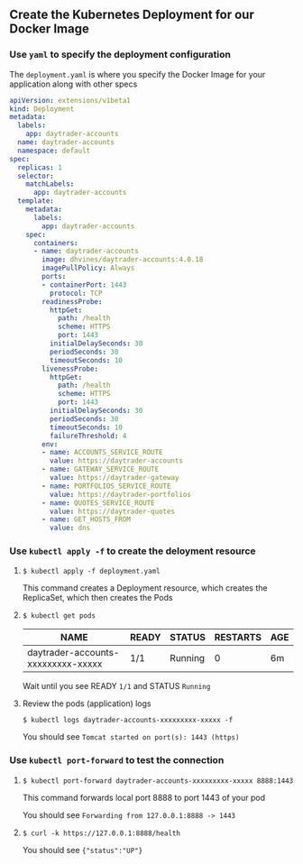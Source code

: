     
## Create the Kubernetes Deployment for our Docker Image


### Use `yaml` to specify the deployment configuration

The `deployment.yaml` is where you specify the Docker Image for your application along with other specs
    
```yaml
apiVersion: extensions/v1beta1
kind: Deployment
metadata:
  labels:
    app: daytrader-accounts
  name: daytrader-accounts
  namespace: default
spec:
  replicas: 1
  selector:
    matchLabels:
      app: daytrader-accounts
  template:
    metadata:
      labels:
        app: daytrader-accounts
    spec:
      containers:
      - name: daytrader-accounts
        image: dhvines/daytrader-accounts:4.0.18
        imagePullPolicy: Always
        ports:
        - containerPort: 1443
          protocol: TCP
        readinessProbe:  
          httpGet:
            path: /health
            scheme: HTTPS
            port: 1443
          initialDelaySeconds: 30
          periodSeconds: 30
          timeoutSeconds: 10
        livenessProbe:  
          httpGet:
            path: /health
            scheme: HTTPS
            port: 1443
          initialDelaySeconds: 30
          periodSeconds: 30
          timeoutSeconds: 10
          failureThreshold: 4
        env:
        - name: ACCOUNTS_SERVICE_ROUTE
          value: https://daytrader-accounts
        - name: GATEWAY_SERVICE_ROUTE
          value: https://daytrader-gateway
        - name: PORTFOLIOS_SERVICE_ROUTE
          value: https://daytrader-portfolios
        - name: QUOTES_SERVICE_ROUTE
          value: https://daytrader-quotes
        - name: GET_HOSTS_FROM
          value: dns
```
### Use `kubectl apply -f` to create the deloyment resource

1.  `$ kubectl apply -f deployment.yaml`

    This command creates a Deployment resource, which creates the ReplicaSet, which then creates the Pods
    
2.  `$ kubectl get pods`
    
    NAME | READY | STATUS | RESTARTS | AGE
    ---- | ----- | ------ | -------- | ---
    daytrader-accounts-xxxxxxxxx-xxxxx | 1/1 | Running | 0 | 6m
    
    Wait until you see READY `1/1` and STATUS `Running`
              
3.  Review the pods (application) logs
        
    `$ kubectl logs daytrader-accounts-xxxxxxxxx-xxxxx -f`
    
    You should see `Tomcat started on port(s): 1443 (https)`
    
### Use `kubectl port-forward` to test the connection
        
1.  `$ kubectl port-forward daytrader-accounts-xxxxxxxxx-xxxxx 8888:1443`
    
    This command forwards local port 8888 to port 1443 of your pod
       
    You should see `Forwarding from 127.0.0.1:8888 -> 1443`
       
2.  `$ curl -k https://127.0.0.1:8888/health`

    You should see `{"status":"UP"}` 



